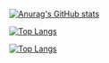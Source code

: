 [![Anurag's GitHub stats](https://github-readme-stats.vercel.app/api?username=pat-on&count_private=true)](https://github.com/anuraghazra/github-readme-stats)



[![Top Langs](https://github-readme-stats.vercel.app/api/top-langs/?username=pat-on)](https://github.com/anuraghazra/github-readme-stats)

[![Top Langs](https://github-readme-stats.vercel.app/api/top-langs/?username=pat-on&layout=compact)](https://github.com/anuraghazra/github-readme-stats)
